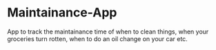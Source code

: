 # Maintainance-App
App to track the maintainance time of when to clean things, when your groceries turn rotten, when to do an oil change on your car etc.
